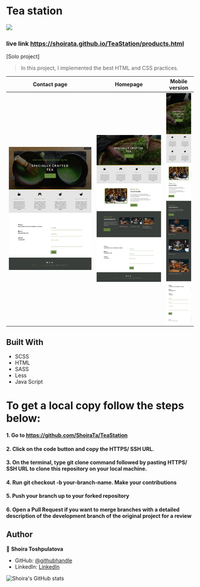 # Tea station

![](https://img.shields.io/badge/Microverse-blueviolet)

### live link https://shoirata.github.io/TeaStation/products.html

[Solo project]

>In this project, I  implemented the best HTML and CSS practices.

| Contact page | Homepage| Mobile version| 
| --- | --- | --- |
| ![](./images/screen1.png) | ![](./images/screen2.png)| ![](./images/screen3.png)

## Built With

- SCSS
- HTML
- SASS
- Less
- Java Script


# To get a local copy follow the steps below:

#### 1. Go to https://github.com/ShoiraTa/TeaStation
#### 2. Click on the code button and copy the HTTPS/ SSH URL.
#### 3. On the terminal, type git clone command followed by pasting HTTPS/ SSH URL to clone this repository on your local machine.
#### 4. Run git checkout -b your-branch-name. Make your contributions
#### 5. Push your branch up to your forked repository
#### 6. Open a Pull Request if you want to merge branches with a detailed description of the development branch of the original project for a review


## Author

👤 **Shoira Toshpulatova**

- GitHub: [@githubhandle](https://github.com/shoirata)
- LinkedIn: [LinkedIn](https://www.linkedin.com/in/shoira-tashpulatova-bab4a7122/)

![Shoira's GitHub stats](https://github-readme-stats.vercel.app/api?username=shoirata&count_private=true&theme=dark&show_icons=true)
